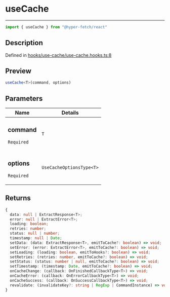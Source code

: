 

# useCache

<div class="api-docs__separator" data-reactroot="">

---

</div><div class="api-docs__import" data-reactroot="">

```ts
import { useCache } from "@hyper-fetch/react"
```

</div><div class="api-docs__section">

## Description

</div><div class="api-docs__description"><span class="api-docs__do-not-parse">



</span></div><p class="api-docs__definition">

Defined in [hooks/use-cache/use-cache.hooks.ts:8](https://github.com/BetterTyped/hyper-fetch/blob/6c3eaa91/packages/react/src/hooks/use-cache/use-cache.hooks.ts#L8)

</p><div class="api-docs__section">

## Preview

</div><div class="api-docs__preview fn">

```ts
useCache<T>(command, options)
```

</div><div class="api-docs__section">

## Parameters

</div><div class="api-docs__parameters"><table><thead><tr><th>Name</th><th>Details</th></tr></thead><tbody><tr param-data="command"><td class="api-docs__param-name required">

### command 

`Required`

</td><td class="api-docs__param-type">

`T`

</td></tr><tr param-data="options"><td class="api-docs__param-name required">

### options 

`Required`

</td><td class="api-docs__param-type">

`UseCacheOptionsType<T>`

</td></tr></tbody></table></div><div class="api-docs__section">

## Returns

</div><div class="api-docs__returns">

```ts
{
  data: null | ExtractResponse<T>;
  error: null | ExtractError<T>;
  loading: boolean;
  retries: number;
  status: null | number;
  timestamp: null | Date;
  setData: (data: ExtractResponse<T>, emitToCache?: boolean) => void;
  setError: (error: ExtractError<T>, emitToCache?: boolean) => void;
  setLoading: (loading: boolean, emitToHooks?: boolean) => void;
  setRetries: (retries: number, emitToCache?: boolean) => void;
  setStatus: (status: number | null, emitToCache?: boolean) => void;
  setTimestamp: (timestamp: Date, emitToCache?: boolean) => void;
  onCacheChange: (callback: OnFinishedCallbackType<T>) => void;
  onCacheError: (callback: OnErrorCallbackType<T>) => void;
  onCacheSuccess: (callback: OnSuccessCallbackType<T>) => void;
  revalidate: (invalidateKey?: string | RegExp | CommandInstance) => void;
}
```

</div>